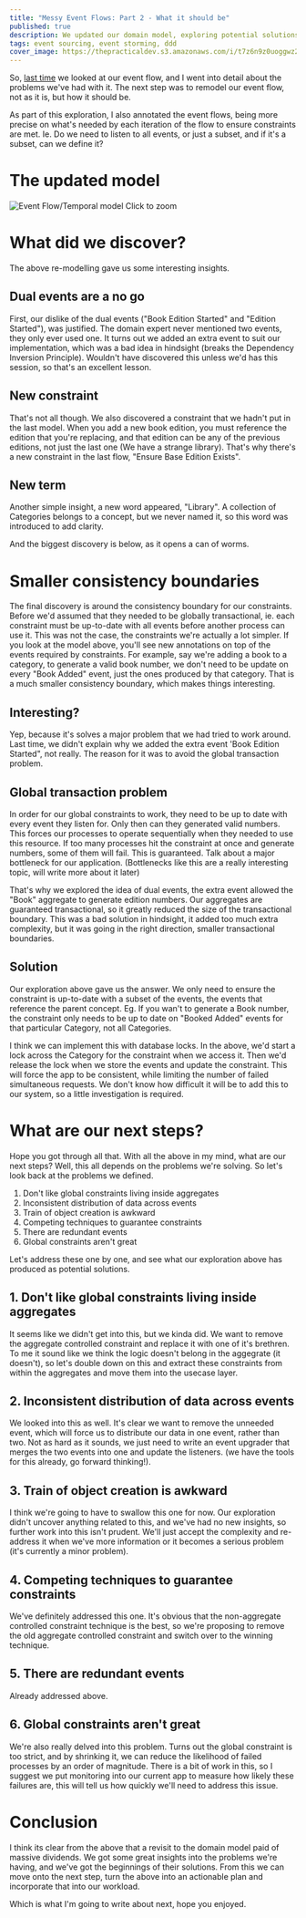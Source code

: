 ```yaml
---
title: "Messy Event Flows: Part 2 - What it should be"
published: true
description: We updated our domain model, exploring potential solutions to existing problems
tags: event sourcing, event storming, ddd
cover_image: https://thepracticaldev.s3.amazonaws.com/i/t7z6n9z0uoggwz24d10j.png
---
```


So, [last time](https://dev.to/barryosull/messy-event-flows-part-1) we looked at our event flow, and I went into detail about the problems we've had with it. The next step was to remodel our event flow, not as it is, but how it should be.

As part of this exploration, I also annotated the event flows, being more precise on what's needed by each iteration of the flow to ensure constraints are met. Ie. Do we need to listen to all events, or just a subset, and if it's a subset, can we define it?

# The updated model

![Event Flow/Temporal model](https://thepracticaldev.s3.amazonaws.com/i/t7z6n9z0uoggwz24d10j.png "Event Flow/Temporal model")
Click to zoom

# What did we discover?
The above re-modelling gave us some interesting insights.

## Dual events are a no go
First, our dislike of the dual events ("Book Edition Started" and "Edition Started"), was justified. The domain expert never mentioned two events, they only ever used one. It turns out we added an extra event to suit our implementation, which was a bad idea in hindsight (breaks the Dependency Inversion Principle). Wouldn't have discovered this unless we'd has this session, so that's an excellent lesson.

## New constraint
That's not all though. We also discovered a constraint that we hadn't put in the last model. When you add a new book edition, you must reference the edition that you're replacing, and that edition can be any of the previous editions, not just the last one (We have a strange library). That's why there's a new constraint in the last flow, "Ensure Base Edition Exists".

## New term
Another simple insight, a new word appeared, "Library". A collection of Categories belongs to a concept, but we never named it, so this word was introduced to add clarity.

And the biggest discovery is below, as it opens a can of worms.

# Smaller consistency boundaries
The final discovery is around the consistency boundary for our constraints. Before we'd assumed that they needed to be globally transactional, ie. each constraint must be up-to-date with all events before another process can use it. This was not the case, the constraints we're actually a lot simpler. If you look at the model above, you'll see new annotations on top of the events required by constraints. 
For example, say we're adding a book to a category, to generate a valid book number, we don't need to be update on every "Book Added" event, just the ones produced by that category. That is a much smaller consistency boundary, which makes things interesting.

## Interesting?
Yep, because it's solves a major problem that we had tried to work around. Last time, we didn't explain why we added the extra event 'Book Edition Started", not really. The reason for it was to avoid the global transaction problem. 

## Global transaction problem
In order for our global constraints to work, they need to be up to date with every event they listen for. Only then can they generated valid numbers. This forces our processes to operate sequentially when they needed to use this resource. If too many processes hit the constraint at once and generate numbers, some of them will fail. This is guaranteed. Talk about a major bottleneck for our application. (Bottlenecks like this are a really interesting topic, will write more about it later)

That's why we explored the idea of dual events, the extra event allowed the "Book" aggregate to generate edition numbers. Our aggregates are guaranteed transactional, so it greatly reduced the size of the transactional boundary. This was a bad solution in hindsight, it added too much extra complexity, but it was going in the right direction, smaller transactional boundaries. 

## Solution
Our exploration above gave us the answer. We only need to ensure the constraint is up-to-date with a subset of the events, the events that reference the parent concept. Eg. If you wan't to generate a Book number, the constraint only needs to be up to date on "Booked Added" events for that particular Category, not all Categories. 

I think we can implement this with database locks. In the above, we'd start a lock across the Category for the constraint when we access it. Then we'd release the lock when we store the events and update the constraint. This will force the app to be consistent, while limiting the number of failed simultaneous requests. We don't know how difficult it will be to add this to our system, so a little investigation is required.

# What are our next steps?
Hope you got through all that. With all the above in my mind, what are our next steps? Well, this all depends on the problems we're solving. So let's look back at the problems we defined.

1. Don't like global constraints living inside aggregates
2. Inconsistent distribution of data across events
3. Train of object creation is awkward
4. Competing techniques to guarantee constraints
5. There are redundant events
6. Global constraints aren't great

Let's address these one by one, and see what our exploration above has produced as potential solutions.

## 1. Don't like global constraints living inside aggregates
It seems like we didn't get into this, but we kinda did. We want to remove the aggregate controlled constraint and replace it with one of it's brethren. To me it sound like we think the logic doesn't belong in the aggegrate (it doesn't), so let's double down on this and extract these constraints from within the aggregates and move them into the usecase layer. 

## 2. Inconsistent distribution of data across events
We looked into this as well. It's clear we want to remove the unneeded event, which will force us to distribute our data in one event, rather than two. Not as hard as it sounds, we just need to write an event upgrader that merges the two events into one and update the listeners. 
(we have the tools for this already, go forward thinking!).

## 3. Train of object creation is awkward
I think we're going to have to swallow this one for now. Our exploration didn't uncover anything related to this, and we've had no new insights, so further work into this isn't prudent. We'll just accept the complexity and re-address it when we've more information or it becomes a serious problem (it's currently a minor problem).

## 4. Competing techniques to guarantee constraints
We've definitely addressed this one. It's obvious that the non-aggregate controlled constraint technique is the best, so we're proposing to remove the old aggregate controlled constraint and switch over to the winning technique.

## 5. There are redundant events
Already addressed above.

## 6. Global constraints aren't great
We're also really delved into this problem. Turns out the global constraint is too strict, and by shrinking it, we can reduce the likelihood of failed processes by an order of magnitude. There is a bit of work in this, so I suggest we put monitoring into our current app to measure how likely these failures are, this will tell us how quickly we'll need to address this issue.

# Conclusion
I think its clear from the above that a revisit to the domain model paid of massive dividends. We got some great insights into the problems we're having, and we've got the beginnings of their solutions. From this we can move onto the next step, turn the above into an actionable plan and incorporate that into our workload. 

Which is what I'm going to write about next, hope you enjoyed.